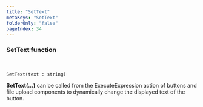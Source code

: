 ```yaml
---
title: "SetText"
metaKeys: "SetText"
folderOnly: "false"
pageIndex: 34
---
```


### SetText function

<br/>

```
SetText(text : string)
```

**SetText(...)** can be called from the ExecuteExpression action of buttons and file upload components to dynamically change the displayed text of the button.
